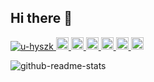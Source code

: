 ## Hi there 👋

<p align="left">
  <a href="https://github.com/u-hyszk/u-hyszk/">
    <img src="https://komarev.com/ghpvc/?username=u-hyszk" alt="u-hyszk" />
  </a>
  <a href="http://x.com/u-hyszk">
    <img height="20" src="https://img.shields.io/x/follow/u-hyszk?label=X&logo=X&style=flat" />
  </a>
  <a href="https://github.com/u-hyszk">
    <img height="20" src="https://img.shields.io/github/followers/u-hyszk?label=follow&logo=github&style=flat" />
  </a>
  <a href="https://www.reddit.com/user/u-hyszk">
    <img height="20" src="https://img.shields.io/reddit/user-karma/combined/u-hyszk?label=Reddit&logo=reddit&style=flat" />
  </a>
  <a href="https://stackoverflow.com/users/5720201/u-hyszk">
    <img height="20" src="https://img.shields.io/stackexchange/stackoverflow/r/5720201?label=StackOverflow&logo=stack-overflow&style=flat" />
  </a>
  <a href="http://qiita.com/u-hyszk">
    <img height="20" src="https://qiita-badge.apiapi.app/s/u-hyszk/posts.svg" />
  </a>
  <//qiita.com/u-hyszk">
    <img height="20" src="https://qiita-badge.apiapi.app/s/u-hyszk/contributions.svg" />
  </a>
</p>

![github-readme-stats](https://github-readme-stats-clone-zeta.vercel.app/api/?username=u-hyszk)

<!--
**u-hyszk/u-hyszk** is a ✨ _special_ ✨ repository because its `README.md` (this file) appears on your GitHub profile.

Here are some ideas to get you started:

- 🔭 I’m currently working on ...
- 🌱 I’m currently learning ...
- 👯 I’m looking to collaborate on ...
- 🤔 I’m looking for help with ...
- 💬 Ask me about ...
- 📫 How to reach me: ...
- 😄 Pronouns: ...
- ⚡ Fun fact: ...
-->
